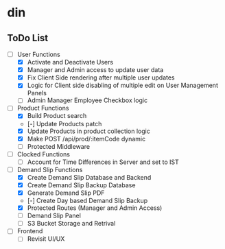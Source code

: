 # din

## ToDo List
- [ ] User Functions
    - [x] Activate and Deactivate Users
    - [x] Manager and Admin access to update user data
    - [x] Fix Client Side rendering after multiple user updates
    - [x] Logic for Client side disabling of multiple edit on User
    Management Panels
    - [ ] Admin Manager Employee Checkbox logic

- [ ] Product Functions
    - [x] Build Product search
    - [-] Update Products patch
    - [x] Update Products in product collection logic
    - [x] Make POST /api/prod/:itemCode dynamic
    - [ ] Protected Middleware

- [ ] Clocked Functions
    - [ ] Account for Time Differences in Server and set to IST

- [ ] Demand Slip Functions
    - [x] Create Demand Slip Database and Backend
    - [x] Create Demand Slip Backup Database
    - [x] Generate Demand Slip PDF
    - [-] Create Day based Demand Slip Backup
    - [x] Protected Routes (Manager and Admin Access)
    - [ ] Demand Slip Panel
    - [ ] S3 Bucket Storage and Retrival

- [ ] Frontend
    - [ ] Revisit UI/UX